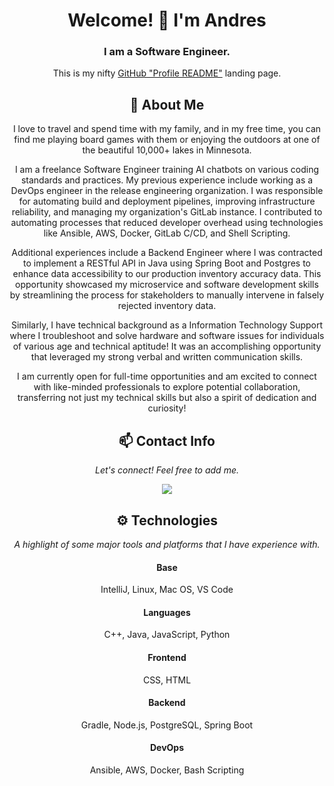 <div align="center">
  
# Welcome! 👋 I'm Andres
### I am a Software Engineer.

This is my nifty [GitHub "Profile README"](https://docs.github.com/en/free-pro-team@latest/github/setting-up-and-managing-your-github-profile/managing-your-profile-readme) landing page.

## 💬 About Me
I love to travel and spend time with my family, and in my free time, you can find me playing board games with them or enjoying the outdoors at one of the beautiful 10,000+ lakes in Minnesota. 

I am a freelance Software Engineer training AI chatbots on various coding standards and practices. My previous experience include working as a DevOps engineer in the release engineering organization. I was responsible for automating build and deployment pipelines, improving infrastructure reliability, and managing my organization's GitLab instance. I contributed to automating processes that reduced developer overhead using technologies like Ansible, AWS, Docker, GitLab C/CD, and Shell Scripting.

Additional experiences include a Backend Engineer where I was contracted to implement a RESTful API in Java using Spring Boot and Postgres to enhance data accessibility to our production inventory accuracy data. This opportunity showcased my microservice and software development skills by streamlining the process for stakeholders to manually intervene in falsely rejected inventory data.

Similarly, I have technical background as a Information Technology Support where I troubleshoot and solve hardware and software issues for individuals of various age and technical aptitude! It was an accomplishing opportunity that leveraged my strong verbal and written communication skills.

I am currently open for full-time opportunities and am excited to connect with like-minded professionals to explore potential collaboration, transferring not just my technical skills but also a spirit of dedication and curiosity!

## 📫 Contact Info
*Let's connect! Feel free to add me.*

<a href="https://www.linkedin.com/in/andres-galaviz-clay"><img src="https://img.shields.io/badge/LinkedIn-blue?style=for-the-badge&logo=linkedin"></a>

## ⚙️ Technologies
*A highlight of some major tools and platforms that I have experience with.*

#### Base
IntelliJ, Linux, Mac OS, VS Code

#### Languages
C++, Java, JavaScript, Python

#### Frontend
CSS, HTML

#### Backend
Gradle, Node.js, PostgreSQL, Spring Boot

#### DevOps
Ansible, AWS, Docker, Bash Scripting

</div>
